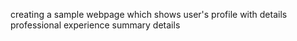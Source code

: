 creating a sample webpage which shows user's profile with details professional experience summary details
